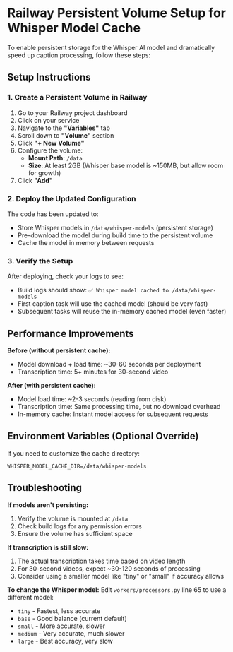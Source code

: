 # Railway Persistent Volume Setup for Whisper Model Cache

To enable persistent storage for the Whisper AI model and dramatically speed up caption processing, follow these steps:

## Setup Instructions

### 1. Create a Persistent Volume in Railway

1. Go to your Railway project dashboard
2. Click on your service
3. Navigate to the **"Variables"** tab
4. Scroll down to **"Volume"** section
5. Click **"+ New Volume"**
6. Configure the volume:
   - **Mount Path**: `/data`
   - **Size**: At least 2GB (Whisper base model is ~150MB, but allow room for growth)
7. Click **"Add"**

### 2. Deploy the Updated Configuration

The code has been updated to:
- Store Whisper models in `/data/whisper-models` (persistent storage)
- Pre-download the model during build time to the persistent volume
- Cache the model in memory between requests

### 3. Verify the Setup

After deploying, check your logs to see:
- Build logs should show: `✅ Whisper model cached to /data/whisper-models`
- First caption task will use the cached model (should be very fast)
- Subsequent tasks will reuse the in-memory cached model (even faster)

## Performance Improvements

**Before (without persistent cache):**
- Model download + load time: ~30-60 seconds per deployment
- Transcription time: 5+ minutes for 30-second video

**After (with persistent cache):**
- Model load time: ~2-3 seconds (reading from disk)
- Transcription time: Same processing time, but no download overhead
- In-memory cache: Instant model access for subsequent requests

## Environment Variables (Optional Override)

If you need to customize the cache directory:

```
WHISPER_MODEL_CACHE_DIR=/data/whisper-models
```

## Troubleshooting

**If models aren't persisting:**
1. Verify the volume is mounted at `/data`
2. Check build logs for any permission errors
3. Ensure the volume has sufficient space

**If transcription is still slow:**
1. The actual transcription takes time based on video length
2. For 30-second videos, expect ~30-120 seconds of processing
3. Consider using a smaller model like "tiny" or "small" if accuracy allows

**To change the Whisper model:**
Edit `workers/processors.py` line 65 to use a different model:
- `tiny` - Fastest, less accurate
- `base` - Good balance (current default)
- `small` - More accurate, slower
- `medium` - Very accurate, much slower
- `large` - Best accuracy, very slow
